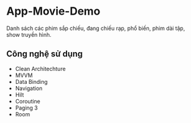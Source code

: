 # App-Movie-Demo
 Danh sách các phim sắp chiếu, đang chiếu rạp, phổ biến, phim dài tập, show truyền hình.
## Công nghệ sử dụng
 * Clean Architechture
 * MVVM
 * Data Binding
 * Navigation
 * Hilt
 * Coroutine
 * Paging 3
 * Room
